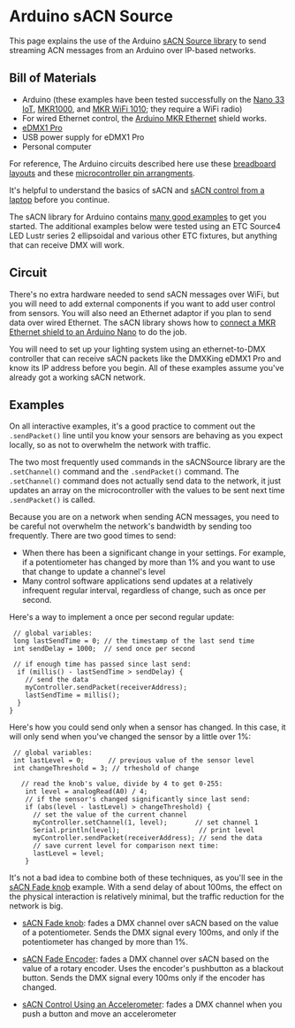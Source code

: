 # Arduino sACN Source
This page explains the use of the Arduino [sACN Source library](https://tigoe.github.io/sACNSource/) to send streaming ACN messages from an Arduino over IP-based networks. 

## Bill of Materials
* Arduino (these examples have been tested successfully on the [Nano 33 IoT](https://store.arduino.cc/usa/nano-33-iot), [MKR1000](https://store.arduino.cc/usa/arduino-mkr1000), and [MKR WiFi 1010](https://store.arduino.cc/usa/mkr-wifi-1010); they require a WiFi radio)
* For wired Ethernet control, the [Arduino MKR Ethernet]() shield works. 
* [eDMX1 Pro](https://dmxking.com/artnetsacn/edmx1-pro) 
* USB power supply for eDMX1 Pro
* Personal computer

For reference, The Arduino circuits described here use these [breadboard layouts](https://itp.nyu.edu/physcomp/breadboard-layouts/)  and these [microcontroller pin arrangments](https://itp.nyu.edu/physcomp/lessons/microcontrollers/microcontroller-pin-functions/).

It's helpful to understand the basics of sACN and  [sACN control from a laptop](edmx-pro1-control.md) before you continue. 

The sACN library for Arduino contains [many good examples](https://tigoe.github.io/sACNSource/examples/) to get you started. The additional examples below were tested using an ETC Source4 LED Lustr series 2 ellipsoidal and various other ETC fixtures, but anything that can receive DMX will work. 

## Circuit
There's no extra hardware needed to send sACN messages over WiFi, but you will need to add external components if you want to add user control from sensors. You will also need an Ethernet adaptor if you plan to send data over wired Ethernet. The sACN library shows how to [connect a MKR Ethernet shield to an Arduino Nano](https://tigoe.github.io/sACNSource/examples/Example7_sACNEthernet/) to do the job. 

You will need to set up your lighting system using an ethernet-to-DMX controller that can receive sACN packets like the DMXKing eDMX1 Pro and know its IP address before you begin. All of these examples assume you've already got a working sACN network.

## Examples

On all interactive examples, it's a good practice to comment out the `.sendPacket()` line until you know your sensors are behaving as you expect locally, so as not to overwhelm the network with traffic. 

The two most frequently used commands in the sACNSource library are the `.setChannel()` command and the `.sendPacket()` command. The `.setChannel()` command does not actually send data to the network, it just updates an array on the microcontroller with the values to be sent next time `.sendPacket()` is called.

Because you are on a network when sending ACN messages, you need to be careful not overwhelm the network's bandwidth by sending too frequently. There are two good times to send: 

* When there has been a significant change in your settings. For example, if a potentiometer has changed by more than 1% and you want to use that change to update a channel's level
* Many control software applications send updates at a relatively infrequent regular interval, regardless of change, such as once per second.

Here's a way to implement a once per second regular update:

````
 // global variables:
 long lastSendTime = 0; // the timestamp of the last send time
 int sendDelay = 1000;  // send once per second

 // if enough time has passed since last send:
  if (millis() - lastSendTime > sendDelay) {
    // send the data
    myController.sendPacket(receiverAddress);
    lastSendTime = millis();
  }
}
````

Here's how you could send only when a sensor has changed. In this case, it will only send when you've changed the sensor by a little over 1%:

````
 // global variables:
 int lastLevel = 0;      // previous value of the sensor level
 int changeThreshold = 3; // trheshold of change

   // read the knob's value, divide by 4 to get 0-255:
    int level = analogRead(A0) / 4;
    // if the sensor's changed significantly since last send:
    if (abs(level - lastLevel) > changeThreshold) {
      // set the value of the current channel
      myController.setChannel(1, level);       // set channel 1
      Serial.println(level);                    // print level
      myController.sendPacket(receiverAddress); // send the data
      // save current level for comparison next time:
      lastLevel = level;
    }
````

It's not a bad idea to combine both of these techniques, as you'll see in the [sACN Fade knob](https://github.com/tigoe/DMX-Examples/tree/master/Arduino-sACN-Examples/sACNFadeKnob) example. With a send delay of about 100ms, the effect on the physical interaction is relatively minimal, but the traffic reduction for the network is big.

* [sACN Fade knob](https://github.com/tigoe/DMX-Examples/tree/master/Arduino-sACN-Examples/sACNFadeKnob): fades a DMX channel  over sACN based on the value of a potentiometer. Sends the DMX signal every 100ms, and only if the potentiometer has changed by more than 1%.

* [sACN Fade Encoder](https://github.com/tigoe/DMX-Examples/tree/master/Arduino-sACN-Examples/sACNFadeEncoder): fades a DMX channel  over sACN based on the value of a rotary encoder. Uses the encoder's pushbutton as a blackout button. Sends the DMX signal every 100ms only if the encoder has changed.

* [sACN Control Using an Accelerometer](https://github.com/tigoe/DMX-Examples/tree/master/Arduino-sACN-Examples/sACN-Accelerometer): fades a DMX channel when you push a button and move an accelerometer